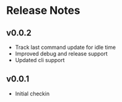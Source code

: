 # Release Notes

## v0.0.2
- Track last command update for idle time
- Improved debug and release support
- Updated cli support

## v0.0.1
- Initial checkin
